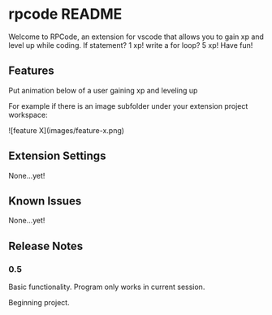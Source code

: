 # rpcode README

Welcome to RPCode, an extension for vscode that allows you to gain  xp and level up while coding.
If statement? 1 xp!
write a for loop? 5 xp!
Have fun!

## Features

Put animation below of a user gaining xp and leveling up

For example if there is an image subfolder under your extension project workspace:

\!\[feature X\]\(images/feature-x.png\)


## Extension Settings

None...yet!

## Known Issues

None...yet!

## Release Notes

### 0.5
Basic functionality. Program only works in current session.

Beginning project.
